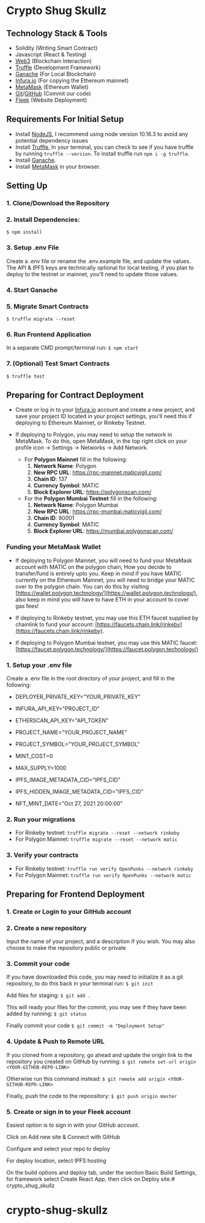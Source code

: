# Crypto Shug Skullz

## Technology Stack & Tools

- Solidity (Writing Smart Contract)
- Javascript (React & Testing)
- [Web3](https://web3js.readthedocs.io/en/v1.5.2/) (Blockchain Interaction)
- [Truffle](https://www.trufflesuite.com/docs/truffle/overview) (Development Framework)
- [Ganache](https://www.trufflesuite.com/ganache) (For Local Blockchain)
- [Infura.io](https://infura.io/) (For copying the Ethereum mainnet)
- [MetaMask](https://metamask.io/) (Ethereum Wallet)
- [Git](https://git-scm.com/)/[GitHub](https://github.com) (Commit our code)
- [Fleek](https://fleek.co/) (Website Deployment)

## Requirements For Initial Setup
- Install [NodeJS](https://nodejs.org/en/), I recommend using node version 10.16.3 to avoid any potential dependency issues
- Install [Truffle](https://www.trufflesuite.com/docs/truffle/overview), In your terminal, you can check to see if you have truffle by running `truffle --version`. To install truffle run `npm i -g truffle`.
- Install [Ganache](https://www.trufflesuite.com/ganache).
- Install [MetaMask](https://metamask.io/) in your browser.

## Setting Up
### 1. Clone/Download the Repository

### 2. Install Dependencies:
`$ npm install `

### 3. Setup .env File
Create a .env file or rename the .env.example file, and update the values. The API & IPFS keys are technically optional for local testing, if you plan to deploy to the testnet or mainnet, you'll need to update those values.

### 4. Start Ganache

### 5. Migrate Smart Contracts
`$ truffle migrate --reset`

### 6. Run Frontend Application
In a separate CMD prompt/terminal run:
`$ npm start`

### 7. (Optional) Test Smart Contracts
`$ truffle test`

## Preparing for Contract Deployment
- Create or log in to your [Infura.io](https://infura.io/login) account and create a new project, and save your project ID located in your project settings, you'll need this if deploying to Ethereum Mainnet, or Rinkeby Testnet.

- If deploying to Polygon, you may need to setup the network in MetaMask. To do this, open MetaMask, in the top right click on your profile icon -> Settings -> Networks -> Add Network. 
  - For **Polygon Mainnet** fill in the following:
    1. **Network Name**: Polygon
    2. **New RPC URL**: https://rpc-mainnet.maticvigil.com/
    3. **Chain ID**: 137
    4. **Currency Symbol**: MATIC
    5. **Block Explorer URL**: https://polygonscan.com/
  - For the **Polygon Mumbai Testnet** fill in the following:
    1. **Network Name**: Polygon Mumbai
    2. **New RPC URL**: https://rpc-mumbai.maticvigil.com/
    3. **Chain ID**: 80001
    4. **Currency Symbol**: MATIC
    5. **Block Explorer URL**: https://mumbai.polygonscan.com/

### Funding your MetaMask Wallet

- If deploying to Polygon Mainnet, you will need to fund your MetaMask account with MATIC on the polygon chain, How you decide to transfer/fund is entirely upto you. Keep in mind if you have MATIC currently on the Ethereum Mainnet, you will need to bridge your MATIC over to the polygon chain. You can do this by visiting [https://wallet.polygon.technology/](https://wallet.polygon.technology/), also keep in mind you will have to have ETH in your account to cover gas fees!

- If deploying to Rinkeby testnet, you may use this ETH faucet supplied by chainlink to fund your account: [https://faucets.chain.link/rinkeby](https://faucets.chain.link/rinkeby).

- If deploying to Polygon Mumbai testnet, you may use this MATIC faucet: [https://faucet.polygon.technology/](https://faucet.polygon.technology/)

### 1. Setup your .env file
Create a .env file in the root directory of your project, and fill in the following:
- DEPLOYER_PRIVATE_KEY="YOUR_PRIVATE_KEY"
- INFURA_API_KEY="PROJECT_ID"
- ETHERSCAN_API_KEY="API_TOKEN"

- PROJECT_NAME="YOUR_PROJECT_NAME"
- PROJECT_SYMBOL="YOUR_PROJECT_SYMBOL"
- MINT_COST=0
- MAX_SUPPLY=1000

- IPFS_IMAGE_METADATA_CID="IPFS_CID"
- IPFS_HIDDEN_IMAGE_METADATA_CID="IPFS_CID"
- NFT_MINT_DATE="Oct 27, 2021 20:00:00"

### 2. Run your migrations
- For Rinkeby testnet: `truffle migrate --reset --network rinkeby`
- For Polygon Mainnet: `truffle migrate --reset --network matic`

### 3. Verify your contracts
- For Rinkeby testnet: `truffle run verify OpenPunks --network rinkeby`
- For Polygon Mainnet: `truffle run verify OpenPunks --network matic`

## Preparing for Frontend Deployment
### 1. Create or Login to your GitHub account

### 2. Create a new repository
Input the name of your project, and a description if you wish. You may also choose to make the repository public or private

### 3. Commit your code
If you have downloaded this code, you may need to initialize it as a git repository, to do this back in your terminal run:
`$ git init`

Add files for staging:
`$ git add .`

This will ready your files for the commit, you may see if they have been added by running:
`$ git status`

Finally commit your code
`$ git commit -m "Deployment Setup"`

### 4. Update & Push to Remote URL
If you cloned from a repository, go ahead and update the origin link to the repository you created on GitHub by running:
`$ git remote set-url origin <YOUR-GITHUB-REPO-LINK>`

Otherwise run this command instead:
`$ git remote add origin <YOUR-GITHUB-REPO-LINK>`

Finally, push the code to the repoository:
`$ git push origin master`

### 5. Create or sign in to your Fleek account
Easiest option is to sign in with your GitHub account.

Click on Add new site & Connect with GitHub

Configure and select your repo to deploy

For deploy location, select IPFS hosting

On the build options and deploy tab, under the section Basic Build Settings, for framework select Create React App, then click on Deploy site.# crypto_shug_skullz
# crypto-shug-skullz

